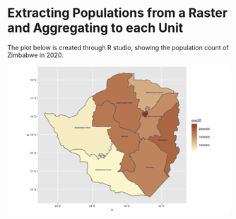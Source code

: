 # Extracting Populations from a Raster and Aggregating to each Unit 
The plot below is created through R studio, showing the population count of Zimbabwe in 2020.

![](zwe_adm1_pop20.png)
